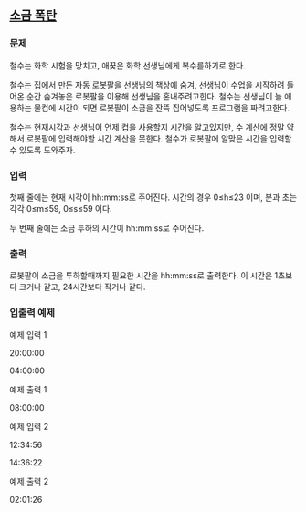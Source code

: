 ## [소금 폭탄](https://www.acmicpc.net/problem/13223)

### 문제
철수는 화학 시험을 망치고, 애꿎은 화학 선생님에게 복수를하기로 한다.

철수는 집에서 만든 자동 로봇팔을 선생님의 책상에 숨겨, 선생님이 수업을 시작하려 들어온 순간 숨겨놓은 로봇팔을 이용해 선생님을 혼내주려고한다. 철수는 선생님이 늘 애용하는 물컵에 시간이 되면 로봇팔이 소금을 잔뜩 집어넣도록 프로그램을 짜려고한다.

철수는 현재시각과 선생님이 언제 컵을 사용할지 시간을 알고있지만, 수 계산에 정말 약해서 로봇팔에 입력해야할 시간 계산을 못한다. 철수가 로봇팔에 알맞은 시간을 입력할수 있도록 도와주자.

### 입력
첫째 줄에는 현재 시각이 hh:mm:ss로 주어진다. 시간의 경우 0≤h≤23 이며, 분과 초는 각각 0≤m≤59, 0≤s≤59 이다.

두 번째 줄에는 소금 투하의 시간이 hh:mm:ss로 주어진다.

### 출력
로봇팔이 소금을 투하할때까지 필요한 시간을 hh:mm:ss로 출력한다. 이 시간은 1초보다 크거나 같고, 24시간보다 작거나 같다.

### 입출력 예제

예제 입력 1 

20:00:00

04:00:00

예제 출력 1 

08:00:00

예제 입력 2 

12:34:56

14:36:22

예제 출력 2 

02:01:26
